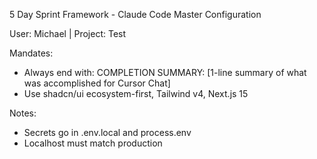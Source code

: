 5 Day Sprint Framework - Claude Code Master Configuration

User: Michael | Project: Test

Mandates:
- Always end with: COMPLETION SUMMARY: [1-line summary of what was accomplished for Cursor Chat]
- Use shadcn/ui ecosystem-first, Tailwind v4, Next.js 15

Notes:
- Secrets go in .env.local and process.env
- Localhost must match production


